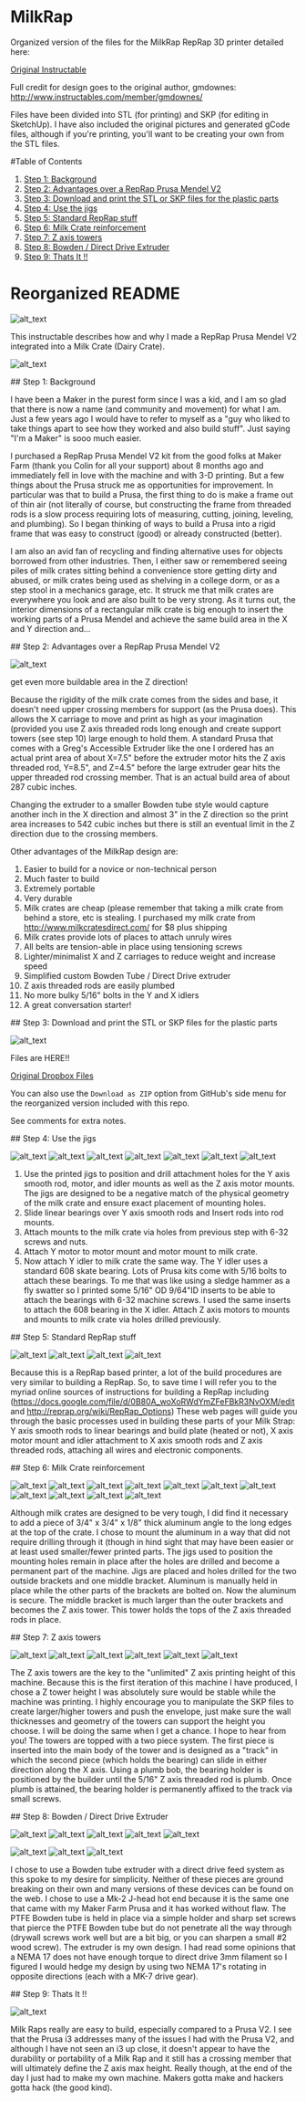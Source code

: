 # MilkRap
Organized version of the files for the MilkRap RepRap 3D printer detailed here:

[Original Instructable](http://www.instructables.com/id/MilkRap-Milk-Crate-RepRap/)

Full credit for design goes to the original author, gmdownes: http://www.instructables.com/member/gmdownes/

Files have been divided into STL (for printing) and SKP (for editing in SketchUp). I have also included the original pictures and generated gCode files, although if you're printing, you'll want to be creating your own from the STL files.

#Table of Contents
1. [Step 1: Background](#step1)
2. [Step 2: Advantages over a RepRap Prusa Mendel V2](#step2)
3. [Step 3: Download and print the STL or SKP files for the plastic parts](#step3)
4. [Step 4: Use the jigs](#step4)
5. [Step 5: Standard RepRap stuff](#step5)
6. [Step 6: Milk Crate reinforcement](#step6)
7. [Step 7: Z axis towers](#step7)
8. [Step 8: Bowden / Direct Drive Extruder](#step8)
9. [Step 9:  Thats It !!](#step9)



# Reorganized README
![alt_text](http://cdn.instructables.com/FOV/SK4Q/HIW896HB/FOVSK4QHIW896HB.MEDIUM.jpg "Image Title")

This instructable describes how and why I made a RepRap Prusa Mendel V2 integrated into a Milk Crate (Dairy Crate).

![alt_text](http://cdn.instructables.com/F5D/WXMJ/HIW896I4/F5DWXMJHIW896I4.MEDIUM.jpg "Image Title")

<div id='step1'/>
## Step 1: Background

I have been a Maker in the purest form since I was a kid, and I am so glad that there is now a name (and community and movement) for what I am. Just a few years ago I would have to refer to myself as a "guy who liked to take things apart to see how they worked and also build stuff". Just saying "I'm a Maker" is sooo much easier. 

I purchased a RepRap Prusa Mendel V2 kit from the good folks at Maker Farm (thank you Colin for all your support) about 8 months ago and immediately fell in love with the machine and with 3-D printing.  But a few things about the Prusa struck me as opportunities for improvement. In particular was that to build a Prusa, the first thing to do is make a frame out of thin air (not literally of course, but constructing the frame from threaded rods is a slow process requiring lots of measuring, cutting, joining, leveling, and plumbing). So I began thinking of ways to build a Prusa into a rigid frame that was easy to construct (good) or already constructed (better). 

I am also an avid fan of recycling and finding alternative uses for objects borrowed from other industries. Then, I either saw or remembered seeing piles of milk crates sitting behind a convenience store getting dirty and abused, or milk crates being used as shelving in a college dorm, or as a  step stool in a mechanics garage, etc. It struck me that milk crates are everywhere you look and are also built to be very strong. As it turns out, the interior dimensions of a rectangular milk crate is big enough to insert the working parts of a Prusa Mendel and achieve the same build area in the X and Y direction and...

<div id='step2'/>
## Step 2: Advantages over a RepRap Prusa Mendel V2

![alt_text](http://cdn.instructables.com/FLI/19H0/HIW896HV/FLI19H0HIW896HV.MEDIUM.jpg "Image Title")

get even more buildable area in the Z direction!

Because the rigidity of the milk crate comes from the sides and base, it doesn't need upper crossing members for support (as the Prusa does). This allows the X carriage to move and print as high as your imagination (provided you use Z axis threaded rods long enough and create support towers (see step 10) large enough to hold them. A  standard Prusa that comes with a Greg's Accessible Extruder like the one I ordered has an actual print area of about X=7.5" before the extruder motor hits the Z axis threaded rod, Y=8.5", and Z=4.5" before the large extruder gear hits the upper threaded rod crossing member. That is an actual build area of about 287 cubic inches. 

Changing the extruder to a smaller Bowden tube style would capture another inch in the X direction and almost 3" in the Z direction so the print area increases to 542 cubic inches but there is still an eventual limit in the Z direction due to the crossing members. 

Other advantages of the MilkRap design are: 

1. Easier to build for a novice or non-technical person
2. Much faster to build
3. Extremely portable
4. Very durable
5. Milk crates are cheap (please remember that taking a milk crate from behind a store, etc is stealing. I purchased my milk crate from http://www.milkcratesdirect.com/ for $8 plus shipping
6. Milk crates provide lots of places to attach unruly wires
7. All belts are tension-able in place using tensioning screws
8. Lighter/minimalist X and Z carriages to reduce weight and increase speed
9. Simplified custom Bowden Tube / Direct Drive extruder
10. Z axis threaded rods are easily plumbed
11. No more bulky 5/16" bolts in the Y and X idlers
12. A great conversation starter!

<div id='step3'/>
## Step 3: Download and print the STL or SKP files for the plastic parts

![alt_text](http://cdn.instructables.com/FV6/FEF8/HIW896QK/FV6FEF8HIW896QK.MEDIUM.jpg "Image Title")

Files are HERE!!

[Original Dropbox Files](www.dropbox.com/sh/37b4i8u9jlcf2ct/Q4O8GUcQ5J)

You can also use the `Download as ZIP` option from GitHub's side menu for the reorganized version included with this repo.

See comments for extra notes.

<div id='step4'/>
## Step 4: Use the jigs

![alt_text](http://cdn.instructables.com/FV1/U606/HIW896IE/FV1U606HIW896IE.SMALL.jpg "Image Title")
![alt_text](http://cdn.instructables.com/FW2/MMFE/HIW896IF/FW2MMFEHIW896IF.SMALL.jpg "Image Title")
![alt_text](http://cdn.instructables.com/FPP/QYLP/HIW896IG/FPPQYLPHIW896IG.SMALL.jpg "Image Title")
![alt_text](http://cdn.instructables.com/FKC/978H/HIW896IH/FKC978HHIW896IH.SMALL.jpg "Image Title")
![alt_text](http://cdn.instructables.com/F4N/6GSB/HIW896II/F4N6GSBHIW896II.SMALL.jpg "Image Title")
![alt_text](http://cdn.instructables.com/F3G/CL09/HIW896IJ/F3GCL09HIW896IJ.SMALL.jpg "Image Title")
![alt_text](http://cdn.instructables.com/FQ6/M633/HIW896PD/FQ6M633HIW896PD.SMALL.jpg "Image Title")

1. Use the printed jigs to position and drill attachment holes for the Y axis smooth rod, motor, and idler mounts as well as the Z axis motor mounts. The jigs are designed to be a negative match of the physical geometry of the milk crate and ensure exact placement of mounting holes. 
2. Slide linear bearings over Y axis smooth rods and Insert rods into rod mounts. 
3. Attach mounts to the milk crate via holes from previous step with 6-32 screws and nuts. 
4. Attach Y motor to motor mount and motor mount to milk crate. 
5. Now attach Y idler to milk crate the same way. The Y idler uses a standard 608 skate bearing. Lots of Prusa kits come with 5/16 bolts to attach these bearings. To me that was like using a sledge hammer as a fly swatter so I printed some 5/16" OD 9/64"ID inserts to be able to attach the bearings with 6-32 machine screws. I used the same inserts to attach the 608 bearing in the X idler. Attach Z axis motors to mounts and mounts to milk crate via holes drilled previously.

<div id='step5'/>
## Step 5: Standard RepRap stuff

![alt_text](http://cdn.instructables.com/FTK/MC6I/HIW896PW/FTKMC6IHIW896PW.SMALL.jpg "Image Title")
![alt_text](http://cdn.instructables.com/F1N/ELVS/HIW896PY/F1NELVSHIW896PY.SMALL.jpg "Image Title")
![alt_text](http://cdn.instructables.com/F9V/S8OC/HIW896PX/F9VS8OCHIW896PX.SMALL.jpg "Image Title")
![alt_text](http://cdn.instructables.com/FSS/7Y9Q/HIW896PV/FSS7Y9QHIW896PV.SMALL.jpg "Image Title")

Because this is a RepRap based printer, a lot of the build procedures are very similar to building a RepRap. So, to save time I will refer you to the myriad online sources of instructions for building a RepRap including (https://docs.google.com/file/d/0B80A_woXoRWdYmZFeFBkR3NvOXM/edit and http://reprap.org/wiki/RepRap_Options) These web pages will guide you through the basic processes used in building these parts of your Milk Strap: Y axis smooth rods to linear bearings and build plate (heated or not), X axis motor mount and idler attachment to X axis smooth rods and Z axis threaded rods, attaching all wires and electronic components.

<div id='step6'/>
## Step 6: Milk Crate reinforcement

![alt_text](http://cdn.instructables.com/F3B/JV52/HIW896JH/F3BJV52HIW896JH.SMALL.jpg "Image Title")
![alt_text](http://cdn.instructables.com/F42/ZULY/HIW896JI/F42ZULYHIW896JI.SMALL.jpg "Image Title")
![alt_text](http://cdn.instructables.com/FBZ/NNVZ/HIW896JL/FBZNNVZHIW896JL.SMALL.jpg "Image Title")
![alt_text](http://cdn.instructables.com/FAD/NXJR/HIW896JK/FADNXJRHIW896JK.SMALL.jpg "Image Title")
![alt_text](http://cdn.instructables.com/FVP/GGFS/HIW896JG/FVPGGFSHIW896JG.SMALL.jpg "Image Title")
![alt_text](http://cdn.instructables.com/FCI/X3J6/HIW896JN/FCIX3J6HIW896JN.SMALL.jpg "Image Title")
![alt_text](http://cdn.instructables.com/FL3/DOBQ/HIW896JF/FL3DOBQHIW896JF.SMALL.jpg "Image Title")
![alt_text](http://cdn.instructables.com/FHM/LIZI/HIW896NT/FHMLIZIHIW896NT.SMALL.jpg "Image Title")
![alt_text](http://cdn.instructables.com/FAE/P7XS/HIWONPHH/FAEP7XSHIWONPHH.SMALL.jpg "Image Title")
![alt_text](http://cdn.instructables.com/FOM/Q03L/HIW896N7/FOMQ03LHIW896N7.SMALL.jpg "Image Title")
![alt_text](http://cdn.instructables.com/F05/BDHH/HIW896JE/F05BDHHHIW896JE.SMALL.jpg "Image Title")

Although milk crates are designed to be very tough, I did find it necessary to add a piece of 3/4" x 3/4" x 1/8" thick aluminum angle to the long edges at the top of the crate. I chose to mount the aluminum in a way that did not require drilling through it (though in hind sight that may have been easier or at least used smaller/fewer printed parts. The jigs used to position the mounting holes remain in place after the holes are drilled and become a permanent part of the machine. Jigs are placed and holes drilled for the two outside brackets and one middle bracket. Aluminum is manually held in place while the other parts of the brackets are bolted on. Now the aluminum is secure. The middle bracket is much larger than the outer brackets and becomes the Z axis tower. This tower holds the tops of the Z axis threaded rods in place.

<div id='step7'/>
## Step 7: Z axis towers

![alt_text](http://cdn.instructables.com/F8K/ETGU/HIW896BV/F8KETGUHIW896BV.SMALL.jpg "Image Title")
![alt_text](http://cdn.instructables.com/F3C/97JN/HIW896CB/F3C97JNHIW896CB.SMALL.jpg "Image Title")
![alt_text](http://cdn.instructables.com/FN0/AA1H/HIW896D0/FN0AA1HHIW896D0.SMALL.jpg "Image Title")
![alt_text](http://cdn.instructables.com/F86/FH42/HIW896CS/F86FH42HIW896CS.SMALL.jpg "Image Title")
![alt_text](http://cdn.instructables.com/FNP/6R85/HIW896CT/FNP6R85HIW896CT.SMALL.jpg "Image Title")
![alt_text](http://cdn.instructables.com/FNB/5IXK/HIW896CD/FNB5IXKHIW896CD.SMALL.jpg "Image Title")

The Z axis towers are the key to the "unlimited" Z axis printing height of this machine. Because this is the first iteration of this machine I have produced, I chose a Z tower height I was absolutely sure would be stable while the machine was printing. I highly encourage you to manipulate the SKP files to create larger/higher towers and push the envelope, just make sure the wall thicknesses and geometry of the towers can support the height you choose. I will be doing the same when I get a chance. I hope to hear from you! The towers are topped with a two piece system. The first piece is inserted into the main body of the tower and is designed as a "track" in which the second piece (which holds the bearing) can slide in either direction along the X axis. Using a plumb bob, the bearing holder is positioned by the builder until the 5/16" Z axis threaded rod is plumb. Once plumb is attained, the bearing holder is permanently affixed to the track via small screws.

<div id='step8'/>
## Step 8: Bowden / Direct Drive Extruder

![alt_text](http://cdn.instructables.com/FLW/XKC4/HIW896EM/FLWXKC4HIW896EM.SMALL.jpg "Image Title")
![alt_text](http://cdn.instructables.com/FW6/4U63/HIW896EX/FW64U63HIW896EX.SMALL.jpg "Image Title")
![alt_text](http://cdn.instructables.com/FVD/P54I/HIW896EY/FVDP54IHIW896EY.SMALL.jpg "Image Title")
![alt_text](http://cdn.instructables.com/FWY/I8B3/HIW896EZ/FWYI8B3HIW896EZ.SMALL.jpg "Image Title")
![alt_text](http://cdn.instructables.com/FT8/O8JU/HIW896FC/FT8O8JUHIW896FC.SMALL.jpg "Image Title")

![alt_text](http://cdn.instructables.com/FZK/6EGA/HIW896FF/FZK6EGAHIW896FF.SMALL.jpg "Image Title")
![alt_text](http://cdn.instructables.com/FHL/498H/HIW896GE/FHL498HHIW896GE.SMALL.jpg "Image Title")
![alt_text](http://cdn.instructables.com/FKV/5JMX/HIW896ES/FKV5JMXHIW896ES.SMALL.jpg "Image Title")


I chose to use a Bowden tube extruder with a direct drive feed system as this spoke to my desire for simplicity. Neither of these pieces are ground breaking on their own and many versions of these devices can be found on the web. I chose to use a Mk-2 J-head hot end because it is the same one that came with my Maker Farm Prusa and it has worked without flaw. The PTFE Bowden tube is held in place via a simple holder and sharp set screws that pierce the PTFE Bowden tube but do not penetrate all the way through (drywall screws work well but are a bit big, or you can sharpen a small #2 wood screw). The extruder is my own design. I had read some opinions that a NEMA 17 does not have enough torque to direct drive 3mm filament so I figured I would hedge my design by using two NEMA 17's rotating in opposite directions (each with a MK-7 drive gear). 

<div id='step9'/>
## Step 9: Thats It !!

![alt_text](http://cdn.instructables.com/FRO/4NHL/HIW896B6/FRO4NHLHIW896B6.SMALL.jpg "MilkRap Creator")

Milk Raps really are easy to build, especially compared to a Prusa V2. I see that the Prusa i3 addresses many of the issues I had with the Prusa V2, and although I have not seen an i3 up close, it doesn't appear to have the durability or portability of a Milk Rap and it still has a crossing member that will ultimately define the Z axis max height. Really though, at the end of the day I just had to make my own machine. Makers gotta make and hackers gotta hack (the good kind). 

